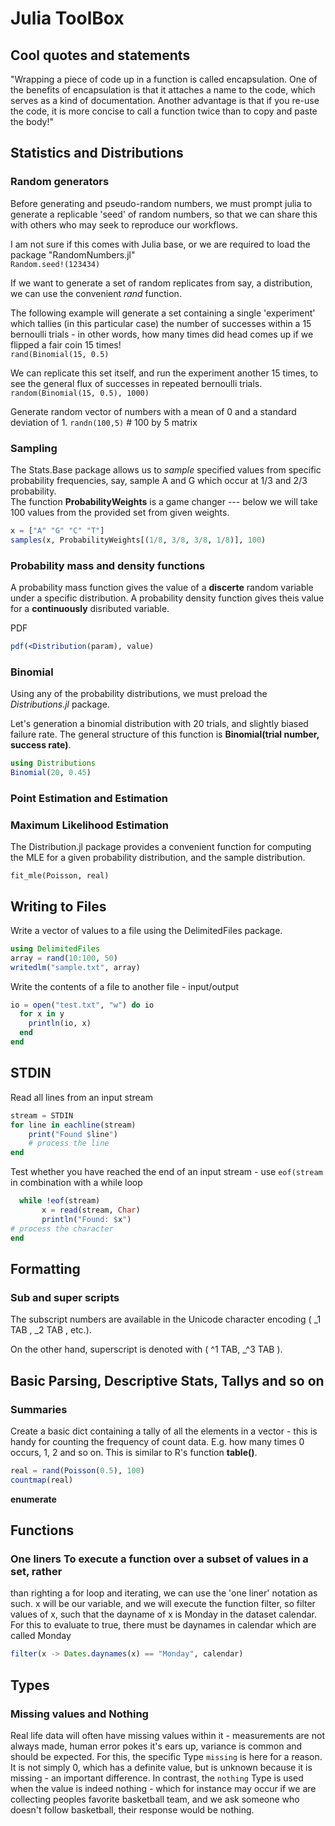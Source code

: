 # Julia ToolBox 

## Cool quotes and statements

"Wrapping a piece of code up in a function is called encapsulation. One of the benefits of encapsulation is that it attaches a name to the code, which serves as a kind of documentation. Another advantage is that if you re-use the code, it is more concise to call a function twice than to copy and paste the body!"     

## Statistics and Distributions 

### Random generators 

Before generating and pseudo-random numbers, we must prompt julia to generate a
replicable 'seed' of random numbers, so that we can share this with others who
may seek to reproduce our workflows.     

I am not sure if this comes with Julia base, or we are required to load the package "RandomNumbers.jl"   
`Random.seed!(123434)`   

If we want to generate a set of random replicates from say, a distribution, we can use the convenient *rand* function.  

The following example will generate a set containing a single 'experiment'
which tallies (in this particular case) the number of successes within a 15
bernoulli trials - in other words, how many times did head comes up if we
flipped a fair coin 15 times!   
`rand(Binomial(15, 0.5)`   

We can replicate this set itself, and run the experiment another 15 times, to see the general flux of successes in repeated bernoulli trials.   
`random(Binomial(15, 0.5), 1000)`      

Generate random vector of numbers with a mean of 0 and a standard deviation of 1.
`randn(100,5)` # 100 by 5 matrix 


### Sampling 

The Stats.Base package allows us to *sample* specified values from specific probability frequencies, say, sample A and G which occur at 1/3 and 2/3 probability.  
The function **ProbabilityWeights** is a game changer --- below we will take 100 values from the provided set from given weights.   
```julia
x = ["A" "G" "C" "T"] 
samples(x, ProbabilityWeights[(1/8, 3/8, 3/8, 1/8)], 100)
```

### Probability mass and density functions 

A probability mass function gives the value of a **discerte** random variable
under a specific distribution. A probability density function gives theis
value for a **continuously** disributed variable.    

PDF
```julia
pdf(<Distribution(param), value)
```


### Binomial

Using any of the probability distributions, we must preload  the *Distributions.jl* package.    

Let's generation a binomial distribution with 20 trials, and slightly biased failure rate. The general structure of this function is **Binomial(trial number, success rate)**.    
```julia
using Distributions
Binomial(20, 0.45)
```

### Point Estimation and Estimation

### Maximum Likelihood Estimation 
The Distribution.jl package provides a convenient function for computing the
MLE for a given probability distribution, and the sample distribution.   
    
`fit_mle(Poisson, real)`    



## Writing to Files 

Write a vector of values to a file using the DelimitedFiles package. 
```julia
using DelimitedFiles
array = rand(10:100, 50)
writedlm("sample.txt", array) 
```

Write the contents of a file to another file - input/output
```julia
io = open("test.txt", "w") do io
  for x in y
    println(io, x)
  end
end
``` 



## STDIN

Read all lines from an input stream 
```julia
stream = STDIN
for line in eachline(stream)
    print("Found $line")
    # process the line
end
```

Test whether you have reached the end of an input stream - use `eof(stream` in combination with a while loop
```julia
  while !eof(stream)
       x = read(stream, Char)
       println("Found: $x") 
# process the character
end
```

## Formatting 
### Sub and super scripts

The subscript numbers are available in the Unicode character encoding ( \_1 TAB
, \_2 TAB , etc.).

On the other hand, superscript is denoted with ( \^1 TAB, \_^3 TAB ). 


## Basic Parsing, Descriptive Stats, Tallys and so on 

### Summaries
Create a basic dict containing a tally of all the elements in a vector - this
is handy for counting the frequency of count data. E.g. how many times 0
occurs, 1, 2 and so on. This is similar to R's function **table()**.

```julia
real = rand(Poisson(0.5), 100)
countmap(real)
```

**enumerate** 

## Functions 

### One liners To execute a function over a subset of values in a set, rather
than righting a for loop and iterating, we can use the 'one liner' notation as
such. x will be our variable, and we will execute the function filter, so
filter values of x, such that the dayname of x is Monday in the dataset
calendar. For this to evaluate to true, there must be daynames in calendar
which are called Monday

```julia
filter(x -> Dates.daynames(x) == "Monday", calendar)
```

## Types

### Missing values and Nothing 
Real life data will often have missing values within it - measurements are not
always made, human error pokes it's ears up, variance is common and should be
expected. For this, the specific Type `missing` is here for a reason. It is not
simply 0, which has a definite value, but is unknown because it is missing - an
important difference. In contrast, the `nothing` Type is used when the value is
indeed nothing - which for instance may occur if we are collecting peoples
favorite basketball team, and we ask someone who doesn't follow basketball,
their response would be nothing.  








